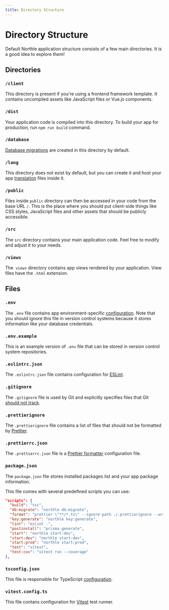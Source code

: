 ```yaml
---
title: Directory Structure
---
```


# Directory Structure

Default Northle application structure consists of a few main directories. It is a good idea to explore them!

## Directories

### `/client`

This directory is present if you're using a frontend framework template. It contains uncompiled assets like JavaScript files or Vue.js components.

### `/dist`

Your application code is compiled into this directory. To build your app for production, run `npm run build` command.

### `/database`

[Database migrations](/docs/database/schema) are created in this directory by default.

### `/lang`

This directory does not exist by default, but you can create it and host your app [translation](/docs/advanced/localization) files inside it.

### `/public`

Files inside `public` directory can then be accessed in your code from the base URL `/`. This is the place where you should put client-side things like CSS styles, JavaScript files and other assets that should be publicly accessible.

### `/src`

The `src` directory contains your main application code. Feel free to modify and adjust it to your needs.

### `/views`

The` views` directory contains app views rendered by your application. View files have the `.html` extension.

## Files

### `.env`

The `.env` file contains app environment-specific [configuration](/docs/basics/configuration#environment-settings). Note that you should ignore this file in version control systems because it stores information like your database credentials.

### `.env.example`

This is an example version of `.env` file that can be stored in version control system repositories.

### `.eslintrc.json`

The `.eslintrc.json` file contains configuration for [ESLint](https://eslint.org).

### `.gitignore`

The `.gitignore` file is used by Git and explicitly specifies files that Git [should not track](https://git-scm.com/docs/gitignore).

### `.prettierignore`

The `.prettierignore` file contains a list of files that should not be formatted by [Prettier](https://prettier.io).

### `.prettierrc.json`

The `.prettierrc.json` file is a [Prettier formatter](https://prettier.io) configuration file.

### `package.json`

The `package.json` file stores installed packages list and your app package information.

This file comes with several predefined scripts you can use:

```json
"scripts": {
  "build": "tsc",
  "db:migrate": "northle db:migrate",
  "format": "prettier \"**/*.ts\" --ignore-path ./.prettierignore --write",
  "key:generate": "northle key:generate",
  "lint": "eslint .",
  "postinstall": "prisma generate",
  "start": "northle start:dev",
  "start:dev": "northle start:dev",
  "start:prod": "northle start:prod",
  "test": "vitest",
  "test:cov": "vitest run --coverage"
},
```

### `tsconfig.json`

This file is responsible for TypeScript [configuration](https://www.typescriptlang.org/docs/handbook/tsconfig-json.html).

### `vitest.config.ts`

This file contans configuration for [Vitest](https://vitest.dev) test runner.
